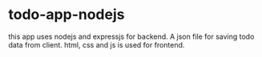 # todo-app-nodejs
this app uses nodejs and expressjs for backend.
A json file for saving todo data from client.
html, css and js is used for frontend.
